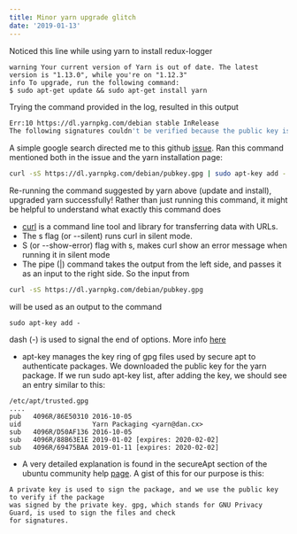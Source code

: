 ```yaml
---
title: Minor yarn upgrade glitch
date: '2019-01-13'
---
```


Noticed this line while using yarn to install redux-logger
```bash:clipboard=false
warning Your current version of Yarn is out of date. The latest version is "1.13.0", while you're on "1.12.3"
info To upgrade, run the following command: 
$ sudo apt-get update && sudo apt-get install yarn 
```
Trying the command provided in the log, resulted in this output
```bash
Err:10 https://dl.yarnpkg.com/debian stable InRelease
The following signatures couldn't be verified because the public key is not available: NO_PUBKEY 4F77679369475BAA
```
A simple google search directed me to this github [issue](https://github.com/yarnpkg/yarn/issues/4453).
Ran this command mentioned both in the issue and the yarn installation page:
```bash
curl -sS https://dl.yarnpkg.com/debian/pubkey.gpg | sudo apt-key add -
```
Re-running the command suggested by yarn above (update and install), upgraded yarn successfully!
Rather than just running this command, it might be helpful to understand what exactly this command does
* [curl](https://curl.haxx.se/docs/manpage.html) is a command line tool and library for transferring data with URLs.
* The s flag (or --silent) runs curl in silent mode. 
* S (or --show-error) flag with s, makes curl show an error message when running it in silent mode
* The pipe (|) command takes the output from the left side, and passes it as an input to the right side. So the 
input from 
```bash
curl -sS https://dl.yarnpkg.com/debian/pubkey.gpg
```
will be used as an output to the command
```
sudo apt-key add - 
``` 
dash (-) is used to signal the end of options. More info [here](https://askubuntu.com/a/703434) 
* apt-key manages the key ring of gpg files used by secure apt to authenticate packages. We downloaded the public key 
for the yarn package. If we run sudo apt-key list, after adding the key, we should see an entry similar to this:
```
/etc/apt/trusted.gpg
....
pub   4096R/86E50310 2016-10-05
uid                  Yarn Packaging <yarn@dan.cx>
sub   4096R/D50AF136 2016-10-05
sub   4096R/88B63E1E 2019-01-02 [expires: 2020-02-02]
sub   4096R/69475BAA 2019-01-11 [expires: 2020-02-02]
```
 * A very detailed explanation is found in the secureApt section of the ubuntu community help [page](https://help.ubuntu.com/community/SecureApt). A gist 
 of this for our purpose is this: 
 ```
 A private key is used to sign the package, and we use the public key to verify if the package 
 was signed by the private key. gpg, which stands for GNU Privacy Guard, is used to sign the files and check
 for signatures.
 ```